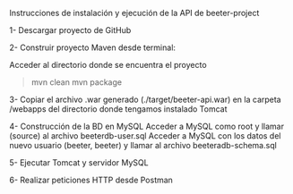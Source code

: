

Instrucciones de instalación y ejecución de la API de beeter-project

1- Descargar proyecto de GitHub 

2- Construir proyecto Maven desde terminal:

Acceder al directorio donde se encuentra el proyecto
>mvn clean
>mvn package 

3- Copiar el archivo .war generado (./target/beeter-api.war) en la carpeta /webapps del directorio donde tengamos instalado Tomcat

4- Construcción de la BD en MySQL Acceder a MySQL como root y llamar (source) al archivo beeterdb-user.sql Acceder a MySQL con los datos del nuevo usuario (beeter, beeter) y llamar al archivo beeteradb-schema.sql

5- Ejecutar Tomcat y servidor MySQL

6- Realizar peticiones HTTP desde Postman
